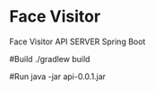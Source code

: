 # Face Visitor

Face Visitor API SERVER 
Spring Boot

#Build
./gradlew build

#Run
java -jar api-0.0.1.jar



